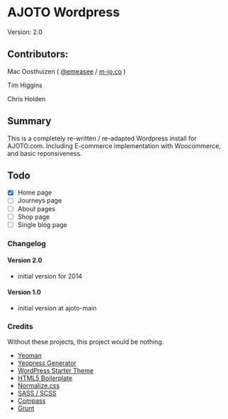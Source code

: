 # AJOTO Wordpress

Version: 2.0

## Contributors:

Mac Oosthuizen ( [@emeasee](http://twitter.com/emeasee) / [m-jo.co](http://m-jo.co) )

Tim Higgins

Chris Holden


## Summary

This is a completely re-written / re-adapted Wordpress install for AJOTO.com. Including E-commerce implementation with Woocommerce, and basic reponsiveness. 

## Todo

- [x] Home page 
- [ ] Journeys page 
- [ ] About pages
- [ ] Shop page
- [ ] Single blog page

### Changelog

#### Version 2.0

* initial version for 2014

#### Version 1.0

* initial version at ajoto-main

### Credits

Without these projects, this project would be nothing.

* [Yeoman](http://yeoman.io/)
* [Yeopress Generator](https://github.com/wesleytodd/YeoPress)
* [WordPress Starter Theme](https://github.com/mattbanks/WordPress-Starter-Theme)
* [HTML5 Boilerplate](http://html5boilerplate.com)
* [Normalize.css](http://necolas.github.com/normalize.css)
* [SASS / SCSS](http://sass-lang.com/)
* [Compass](http://compass-style.org)
* [Grunt](http://gruntjs.com/)
